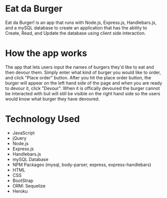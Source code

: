 # Eat da Burger
Eat da Burger! is an app that runs with Node.js, Express.js, Handlebars.js, and a mySQL database to create an application that has the ability to Create, Read, and Update the database using client side interaction.

# How the app works
The app that lets users input the names of burgers they'd like to eat and then devour them. Simply enter what kind of burger you would like to order, and click "Place order" button. After you hit the place order button, the burger will appear on the left hand side of the page and when you are ready to devour it, click "Devour". When it is offically devoured the burger cannot be interacted with but will still be visible on the right hand side so the users would know what burger they have devoured. 

# Technology Used
- JavaScript
- jQuery
- Node.js
- Express.js
- Handlebars.js
- mySQL Database
- NPM Packages (mysql, body-parser, express, express-handlebars)
- HTML
- CSS
- BootStrap
- ORM: Sequelize
- Heroku

